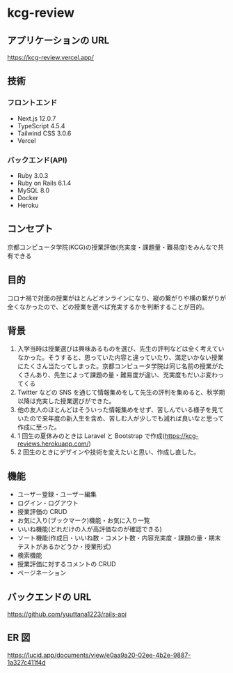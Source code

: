 # kcg-review

## アプリケーションの URL

https://kcg-review.vercel.app/

## 技術

### フロントエンド

- Next.js 12.0.7
- TypeScript 4.5.4
- Tailwind CSS 3.0.6
- Vercel

### バックエンド(API)

- Ruby 3.0.3
- Ruby on Rails 6.1.4
- MySQL 8.0
- Docker
- Heroku

## コンセプト

京都コンピュータ学院(KCG)の授業評価(充実度・課題量・難易度)をみんなで共有できる

## 目的

コロナ禍で対面の授業がほとんどオンラインになり、縦の繋がりや横の繋がりが全くなかったので、どの授業を選べば充実するかを判断することが目的。

## 背景

1. 入学当時は授業選びは興味あるものを選び、先生の評判などは全く考えていなかった。そうすると、思っていた内容と違っていたり、満足いかない授業にたくさん当たってしまった。京都コンピュータ学院は同じ名前の授業がたくさんあり、先生によって課題の量・難易度が違い、充実度もだいぶ変わってくる
2. Twitter などの SNS を通じて情報集めをして先生の評判を集めると、秋学期以降は充実した授業選びができた。
3. 他の友人のほとんどはそういった情報集めをせず、苦しんでいる様子を見ていたので来年度の新入生を含め、苦しむ人が少しでも減れば良いなと思って作成に至った。
4. 1 回生の夏休みのときは Laravel と Bootstrap で作成(https://kcg-reviews.herokuapp.com/)
5. 2 回生のときにデザインや技術を変えたいと思い、作成し直した。

## 機能

- ユーザー登録・ユーザー編集
- ログイン・ログアウト
- 授業評価の CRUD
- お気に入り(ブックマーク)機能・お気に入り一覧
- いいね機能(どれだけの人が高評価なのが確認できる)
- ソート機能(作成日・いいね数・コメント数・内容充実度・課題の量・期末テストがあるかどうか・授業形式)
- 検索機能
- 授業評価に対するコメントの CRUD
- ページネーション

## バックエンドの URL

https://github.com/yuuttana1223/rails-api

## ER 図

https://lucid.app/documents/view/e0aa9a20-02ee-4b2e-9887-1a327c411f4d

